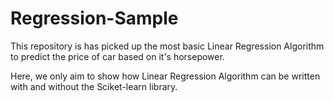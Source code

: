 # Regression-Sample
This repository is has picked up the most basic Linear Regression Algorithm to predict the price of car based on it's horsepower.

Here, we only aim to show how Linear Regression Algorithm can be written with and without the Sciket-learn library.

